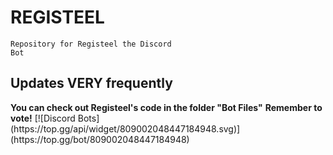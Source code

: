 <b><h1>REGISTEEL</h1></b>
<code>Repository for Registeel the Discord Bot</code>
<h2>Updates VERY frequently</h2>
<b>You can check out Registeel's code in the folder "Bot Files"</b>
<b>Remember to vote!</b>
[![Discord Bots](https://top.gg/api/widget/809002048447184948.svg)](https://top.gg/bot/809002048447184948)
